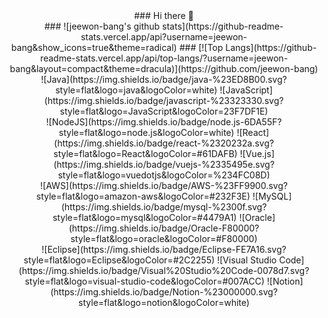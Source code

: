 <div align=center> ### Hi there 👋 </div>
<div align=center>
### ![jeewon-bang's github stats](https://github-readme-stats.vercel.app/api?username=jeewon-bang&show_icons=true&theme=radical)
### [![Top Langs](https://github-readme-stats.vercel.app/api/top-langs/?username=jeewon-bang&layout=compact&theme=dracula)](https://github.com/jeewon-bang)</div>


<div align=center> 
![Java](https://img.shields.io/badge/java-%23ED8B00.svg?style=flat&logo=java&logoColor=white)
![JavaScript](https://img.shields.io/badge/javascript-%23323330.svg?style=flat&logo=JavaScript&logoColor=23F7DF1E)
<br>
![NodeJS](https://img.shields.io/badge/node.js-6DA55F?style=flat&logo=node.js&logoColor=white)
![React](https://img.shields.io/badge/react-%2320232a.svg?style=flat&logo=React&logoColor=#61DAFB)
![Vue.js](https://img.shields.io/badge/vuejs-%2335495e.svg?style=flat&logo=vuedotjs&logoColor=%234FC08D)
<br>
![AWS](https://img.shields.io/badge/AWS-%23FF9900.svg?style=flat&logo=amazon-aws&logoColor=#232F3E)
![MySQL](https://img.shields.io/badge/mysql-%2300f.svg?style=flat&logo=mysql&logoColor=#4479A1)
![Oracle](https://img.shields.io/badge/Oracle-F80000?style=flat&logo=oracle&logoColor=#F80000)
<br>
![Eclipse](https://img.shields.io/badge/Eclipse-FE7A16.svg?style=flat&logo=Eclipse&logoColor=#2C2255)
![Visual Studio Code](https://img.shields.io/badge/Visual%20Studio%20Code-0078d7.svg?style=flat&logo=visual-studio-code&logoColor=#007ACC)
![Notion](https://img.shields.io/badge/Notion-%23000000.svg?style=flat&logo=notion&logoColor=white)
 </div>



<!--
**earestd/earestd** is a ✨ _special_ ✨ repository because its `README.md` (this file) appears on your GitHub profile.

Here are some ideas to get you started:

- 🔭 I’m currently working on ...
- 🌱 I’m currently learning ...
- 👯 I’m looking to collaborate on ...
- 🤔 I’m looking for help with ...
- 💬 Ask me about ...
- 📫 How to reach me: ...
- 😄 Pronouns: ...
- ⚡ Fun fact: ...
-->
